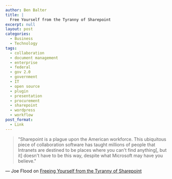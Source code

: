 ```yaml
---
author: Ben Balter
title: |
  Free Yourself from the Tyranny of Sharepoint
excerpt: null
layout: post
categories:
  - Business
  - Technology
tags:
  - collaboration
  - document management
  - enterprise
  - federal
  - gov 2.0
  - government
  - IT
  - open source
  - plugin
  - presentation
  - procurement
  - sharepoint
  - wordpress
  - workflow
post_format:
  - Link
---
```


> "Sharepoint is a plague upon the American workforce. This ubiquitous piece of collaboration software has taught millions of people that Intranets are destined to be places where you can't find anything\[, but it] doesn't have to be this way, despite what Microsoft may have you believe."

 — Joe Flood on [Freeing Yourself from the Tyranny of Sharepoint](http://joeflood.com/2012/05/10/free-yourself-from-the-tyranny-of-sharepoint/)
